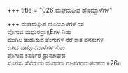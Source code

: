 +++
title = "026 ಮಘಮಘಿಪ ಹೊಮ್ಬಾಳೆಗಳ"

+++
ಮಘಮಘಿಪ ಹೊಂಬಾಳೆಗಳ ರಸ   
ವೊಗುವ ಮಧುರದ್ರಾಕ್ಷÉಗಳ ನಿಡು   
ಮುಗಿಲ ತುಡುಕುವ ತೆಂಗುಗಳ ನೆರೆ ಕಾತ ಪನಸುಗಳ   
ಬಿಗಿದ ಪಣ್ಗೊನೆವಾಳೆಗಳ ಸೊಂ   
ಪೊಗುವ ಕರ್ಪೂರ ದ್ರುಮೌಘದ   
ಸೊಗಸು ಸೆಳೆದುದು ಮನವನಾ ಗಜನಗರದುಪವನದ    ॥26॥